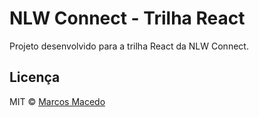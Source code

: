 # NLW Connect - Trilha React

Projeto desenvolvido para a trilha React da NLW Connect.


## Licença

MIT © [Marcos Macedo](https://github.com/marcos-macedo)
